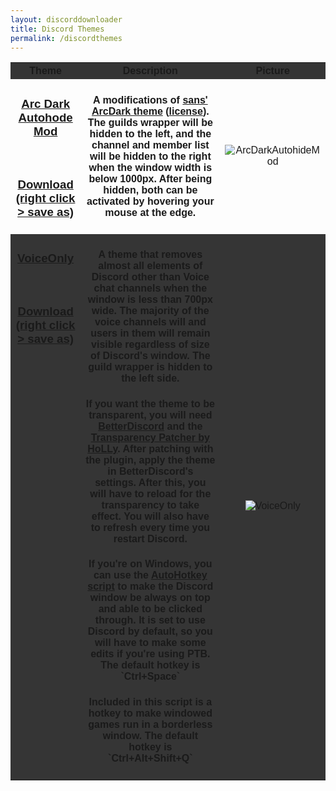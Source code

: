 ```yaml
---
layout: discorddownloader
title: Discord Themes
permalink: /discordthemes
---
```


<!DOCTYPE html>
<html>
<head>
<style>
table {
    font-family: arial, sans-serif;
    border-collapse: collapse;
    width: 100%;
}

td, th {
    border: 1px solid #000000;
    text-align: left;
    padding: 8px;
}

tr:nth-child(even) {
    background-color: #252525;
}
tr:nth-child(odd) {
	background-color: #353535;
}
</style>
</head>
<body>

<table>
  <tr>
    <th>Theme</th>
    <th>Description</th>
    <th>Picture</th>
  </tr>
  <tr>
    <td valign="top"><h3 align="center"><a href="https://raw.githubusercontent.com/simoniz0r/DiscordThemes/master/ArcDarkMods/ArcDarkAutohideMod.theme.css">Arc Dark Autohode Mod</a></h3><br><h3 align="center"><a href="https://raw.githubusercontent.com/simoniz0r/DiscordThemes/master/ArcDarkMods/ArcDarkAutohideMod.theme.css">Download (right click > save as)</a></h3></td>
    <td valign="top"><h4  align="center">A modifications of <a href="https://userstyles.org/styles/127986/discord-arc-dark">sans' ArcDark theme</a> (<a href="https://creativecommons.org/licenses/by-nc-sa/4.0/legalcode">license</a>).  The guilds wrapper will be hidden to the left, and the channel and member list will be hidden to the right when the window width is below 1000px.  After being hidden, both can be activated by hovering your mouse at the edge.</h4></td>
    <td><center><img src="https://raw.githubusercontent.com/simoniz0r/DiscordThemes/master/ArcDarkMods/ArcDarkAutohideMod.gif" alt="ArcDarkAutohideMod" align="middle"></center></td>
  </tr>
  <tr>
    <td valign="top"><h3 align="center"><a href="https://raw.githubusercontent.com/simoniz0r/DiscordThemes/master/VoiceOnly/VoiceOnly.theme.css">VoiceOnly</a></h1><br><h3 align="center"><a href="https://raw.githubusercontent.com/simoniz0r/DiscordThemes/master/VoiceOnly/VoiceOnly.theme.css">Download (right click > save as)</a></h3></td>
    <td valign="top"><h4 align="center">A theme that removes almost all elements of Discord other than Voice chat channels when the window is less than 700px wide.  The majority of the voice channels will and users in them will remain visible regardless of size of Discord's window.  The guild wrapper is hidden to the left side.</h4>
<h4 align="center">If you want the theme to be transparent, you will need <a href="https://github.com/Jiiks/BetterDiscordApp">BetterDiscord</a> and the <a href="https://github.com/HoLLy-HaCKeR/BetterDiscord-Themes-and-Plugins/blob/master/Plugins/transparency_patcher.md">Transparency Patcher by HoLLy</a>.  After patching with the plugin, apply the theme in BetterDiscord's settings.  After this, you will have to reload for the transparency to take effect.  You will also have to refresh every time you restart Discord.</h4>
<h4 align="center">If you're on Windows, you can use the <a href="https://raw.githubusercontent.com/simoniz0r/DiscordThemes/master/VoiceOnly/DiscordClickthrough.ahk">AutoHotkey script</a> to make the Discord window be always on top and able to be clicked through.  It is set to use Discord by default, so you will have to make some edits if you're using PTB.  The default hotkey is `Ctrl+Space`</h4>
<h4 align="center">Included in this script is a hotkey to make windowed games run in a borderless window.  The default hotkey is `Ctrl+Alt+Shift+Q`</h4></td>
    <td><center><img src="https://raw.githubusercontent.com/simoniz0r/DiscordThemes/master/VoiceOnly/VoiceOnly.gif" alt="VoiceOnly"></center></td>
  </tr>
</body>
</html>
